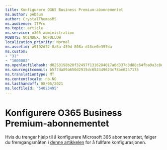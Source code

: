 ```yaml
---
title: Konfigurere O365 Business Premium-abonnementet
ms.author: pebaum
author: CrystalThomasMS
ms.audience: ITPro
ms.topic: article
ms.service: o365-administration
ROBOTS: NOINDEX, NOFOLLOW
localization_priority: Normal
ms.assetid: a9192d32-8a5a-459d-808a-d18ce0e397da
ms.custom:
- "31"
- "1600002"
ms.openlocfilehash: d0253198b20f32497f1316284017a6d337c3d88c64fba9a3c8e05c0057b655d7
ms.sourcegitcommit: b5f7da89a650d2915dc652449623c78be6247175
ms.translationtype: MT
ms.contentlocale: nb-NO
ms.lasthandoff: 08/05/2021
ms.locfileid: "54023495"
---
```

# <a name="setting-up-your-o365-business-premium-subscription"></a>Konfigurere O365 Business Premium-abonnementet

Hvis du trenger hjelp til å konfigurere Microsoft 365 abonnementet, følger du fremgangsmåten i [denne artikkelen](https://docs.microsoft.com/microsoft-365/admin/setup/setup?view=o365-worldwide&tabs=BusPremium) for å fullføre konfigurasjonen.
  